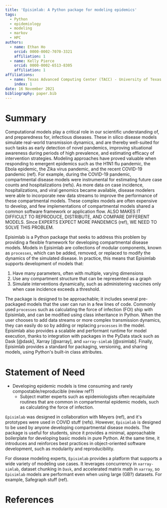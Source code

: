 ```yaml
---
title: 'Episimlab: A Python package for modeling epidemics'
tags:
  - Python
  - epidemiology
  - modeling
  - markov
  - HPC
authors:
  - name: Ethan Ho 
    orcid: 0000-0002-7070-3321
    affiliation: 1
  - name: Kelly Pierce
    orcid: 0000-0002-6513-8305
    affiliation: 1
affiliations:
  - name: Texas Advanced Computing Center (TACC) - University of Texas at Austin
    index: 1
date: 16 November 2021
bibliography: paper.bib
---
```


# Summary

Computational models play a critical role in our scientific understanding of, and preparedness for, infectious diseases.
These in silico disease models simulate real-world transmission dynamics, and are thereby well-suited for such tasks as early detection of novel pandemics, improving situational awareness during periods of high prevalence, and estimating efficacy of intervention strategies.
Modeling approaches have proved valuable when responding to emergent epidemics such as the H1N1 flu pandemic, the Ebola epidemic, the Zika virus pandemic, and the recent COVID-19 pandemic (ref).
For example, during the COVID-19 pandemic, compartmental disease models were instrumental for estimating future case counts and hospitalizations (refs).
As more data on case incidence, hospitalizations, and viral genomics became available, disease modelers were able to incorporate new data streams to improve the performance of these compartmental models.
These complex models are often expensive to develop, and few implementations of compartmental models shared a common software framework or application flow.
ALSO MAKES IT DIFFICULT TO REPRODUCE, DISTRIBUTE, AND COMPARE DIFFERENT MODELS.
Since EXPERTS EXPECT MORE PANDEMICS (ref), WE NEED TO SOLVE THIS PROBLEM.

Episimlab is a Python package that seeks to address this problem by providing a flexible framework for developing compartmental disease models.
Models in Episimlab are collections of modular components, known as `processes`, which can be added, removed, or replaced to modify the dynamics of the simulated disease.
In practice, this means that Episimlab supports development of models that:

1. Have many parameters, often with multiple, varying dimensions
2. Use any compartment structure that can be represented as a graph
3. Simulate interventions dynamically, such as administering vaccines only when case incidence exceeds a threshold.

The package is designed to be approachable; it includes several pre-packaged models that the user can run in a few lines of code.
Commonly used `processes` such as calculating the force of infection (FOI) ship with Episimlab, and can be modified using class inheritance in Python.
When the user chooses to add data streams or more complex transmission dynamics, they can easily do so by adding or replacing `processes` in the model.
Episimlab also provides a scalable and performant runtime for model execution, thanks to integration with packages in the PyData stack such as Dask [@dask], Xarray [@xarray], and `xarray-simlab` [@xsimlab].
Finally, Episimlab provides a standard for packaging, versioning, and sharing models, using Python's built-in class attributes.

# Statement of Need

- Developing epidemic models is time consuming and rarely compostable/reproducible (review ref?)
	- Subject matter experts such as epidemiologists often recapitulate routines that are common in compartmental epidemic models, such as calculating the force of infection.

`Episimlab` was designed in collaboration with Meyers (ref), and it's prototypes were
used in COVID stuff (refs). However, `Episimlab` is designed to be used by anyone developing compartmental disease models. The package is useful for students, since it provides a minimal, approachable boilerplate for developing basic models in pure Python. At the same time, it introduces and reinforces best practices in object-oriented software development, such as modularity and reproducibility. 

For disease modeling experts, `Episimlab` provides a platform that supports a wide variety of modeling use cases. 
It leverages concurrency in `xarray-simlab`, dataset chunking in `Dask`, and accelerated matrix math in `xarray`, so `Episimlab` models are performant even when using large (GB?) datasets. For example, Safegraph stuff (ref).

# References
